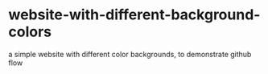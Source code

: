 # website-with-different-background-colors
a simple website with different color backgrounds, to demonstrate github flow

